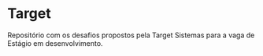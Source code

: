 # Target
Repositório com os desafios propostos pela Target Sistemas para a vaga de Estágio em desenvolvimento.
